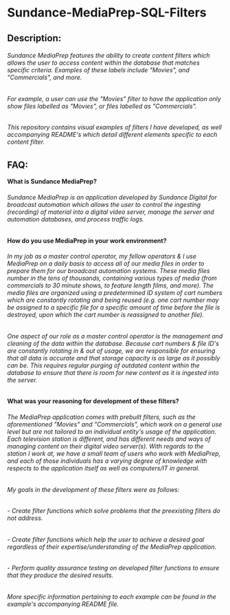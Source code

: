 # Sundance-MediaPrep-SQL-Filters

## Description:

######  Sundance MediaPrep features the ability to create content filters which allows the user to access content within the database that matches specific criteria.  Examples of these labels include "Movies", and "Commercials", and more. 

###### For example, a user can use the "Movies" filter to have the application only show files labelled as "Movies", or files labelled as "Commercials".
  
###### This repository contains visual examples of filters I have developed, as well accompanying README's which detail different elements specific to each content filter.


## FAQ:

**What is Sundance MediaPrep?**

######   Sundance MediaPrep is an application developed by Sundance Digital for broadcast automation which allows the user to control the ingesting (recording) of material into a digital video server, manage the server and automation databases, and process traffic logs.
  
  
**How do you use MediaPrep in your work environment?**

######   In my job as a master control operator, my fellow operators & I use MediaPrep on a daily basis to access all of our media files in order to prepare them for our broadcast automation systems.  These media files number in the tens of thousands, containing various types of media (from commercials to 30 minute shows, to feature length films, and more).  The media files are organized using a predetermined ID system of cart numbers which are constantly rotating and being reused (e.g. one cart number may be assigned to a specific file for a specific amount of time before the file is destroyed, upon which the cart number is reassigned to another file).
  
######   One aspect of our role as a master control operator is the management and cleaning of the data within the database.  Because cart numbers & file ID's are constantly rotating in & out of usage, we are responsible for ensuring that all data is accurate and that storage capacity is as large as it possibly can be.  This requires regular purging of outdated content within the database to ensure that there is room for new content as it is ingested into the server.
  

**What was your reasoning for development of these filters?**

######   The MediaPrep application comes with prebuilt filters, such as the aforementioned "Movies" and "Commercials", which work on a general use level but are not tailored to an individual entity's usage of the application.  Each television station is different, and has different needs and ways of managing content on their digital video server(s).  With regards to the station I work at, we have a small team of users who work with MediaPrep, and each of those individuals has a varying degree of knowledge with respects to the application itself as well as computers/IT in general.
  
######   My goals in the development of these filters were as follows:
  
######   - Create filter functions which solve problems that the preexisting filters do not address.
######   - Create filter functions which help the user to achieve a desired goal regardless of their expertise/understanding of the MediaPrep application.
######   - Perform quality assurance testing on developed filter functions to ensure that they produce the desired results.

######   More specific information pertaining to each example can be found in the example's accompanying README file.
